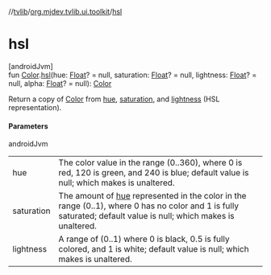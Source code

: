 //[tvlib](../../index.md)/[org.mjdev.tvlib.ui.toolkit](index.md)/[hsl](hsl.md)

# hsl

[androidJvm]\
fun [Color](https://developer.android.com/reference/kotlin/androidx/compose/ui/graphics/Color.html).[hsl](hsl.md)(hue: [Float](https://kotlinlang.org/api/latest/jvm/stdlib/kotlin/-float/index.html)? = null, saturation: [Float](https://kotlinlang.org/api/latest/jvm/stdlib/kotlin/-float/index.html)? = null, lightness: [Float](https://kotlinlang.org/api/latest/jvm/stdlib/kotlin/-float/index.html)? = null, alpha: [Float](https://kotlinlang.org/api/latest/jvm/stdlib/kotlin/-float/index.html)? = null): [Color](https://developer.android.com/reference/kotlin/androidx/compose/ui/graphics/Color.html)

Return a copy of [Color](https://developer.android.com/reference/kotlin/androidx/compose/ui/graphics/Color.html) from [hue](hsl.md), [saturation](hsl.md), and [lightness](hsl.md) (HSL representation).

#### Parameters

androidJvm

| | |
|---|---|
| hue | The color value in the range (0..360), where 0 is red, 120 is green, and 240 is blue; default value is null; which makes is unaltered. |
| saturation | The amount of [hue](hsl.md) represented in the color in the range (0..1), where 0 has no color and 1 is fully saturated; default value is null; which makes is unaltered. |
| lightness | A range of (0..1) where 0 is black, 0.5 is fully colored, and 1 is white; default value is null; which makes is unaltered. |
